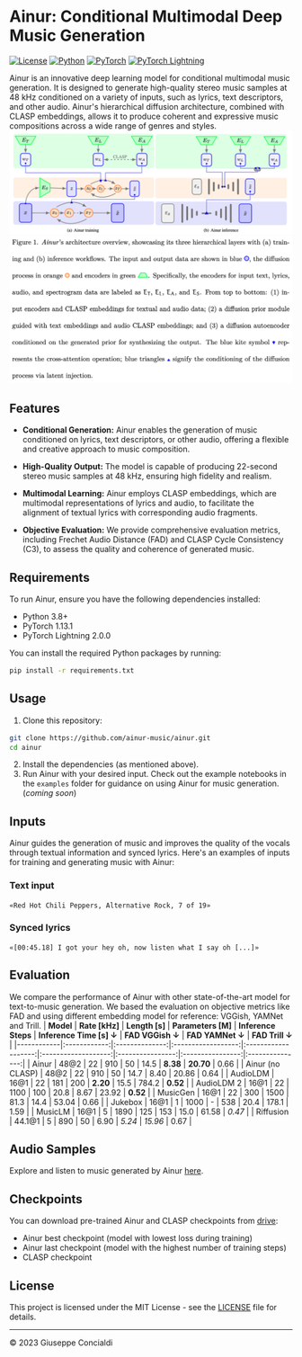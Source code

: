 # Ainur: Conditional Multimodal Deep Music Generation

[![License](https://img.shields.io/badge/license-MIT-blue.svg)](LICENSE)
[![Python](https://img.shields.io/badge/python-3.8%20%7C%203.9%20%7C%204.0%20%7C%204.1-blue)](https://www.python.org/downloads/release)
[![PyTorch](https://img.shields.io/badge/pytorch-1.13.1-blue)](https://pytorch.org/get-started/locally/)
[![PyTorch Lightning](https://img.shields.io/badge/pytorch_lightning-2.0.0-blue)](https://pytorch-lightning.readthedocs.io/en/stable/)

Ainur is an innovative deep learning model for conditional multimodal music generation. It is designed to generate high-quality stereo music samples at 48 kHz conditioned on a variety of inputs, such as lyrics, text descriptors, and other audio. Ainur's hierarchical diffusion architecture, combined with CLASP embeddings, allows it to produce coherent and expressive music compositions across a wide range of genres and styles.
![ainur architecture (training & inference)](assets/ainur.png)
![figure caption](assets/caption.png)





## Features

- **Conditional Generation:** Ainur enables the generation of music conditioned on lyrics, text descriptors, or other audio, offering a flexible and creative approach to music composition.

- **High-Quality Output:** The model is capable of producing 22-second stereo music samples at 48 kHz, ensuring high fidelity and realism.

- **Multimodal Learning:** Ainur employs CLASP embeddings, which are multimodal representations of lyrics and audio, to facilitate the alignment of textual lyrics with corresponding audio fragments.

- **Objective Evaluation:** We provide comprehensive evaluation metrics, including Frechet Audio Distance (FAD) and CLASP Cycle Consistency (C3), to assess the quality and coherence of generated music.

## Requirements

To run Ainur, ensure you have the following dependencies installed:

- Python 3.8+
- PyTorch 1.13.1
- PyTorch Lightning 2.0.0

You can install the required Python packages by running:

```bash
pip install -r requirements.txt
```

## Usage
1. Clone this repository:
```bash
git clone https://github.com/ainur-music/ainur.git
cd ainur
```
2. Install the dependencies (as mentioned above).
3. Run Ainur with your desired input. Check out the example notebooks in the `examples` folder for guidance on using Ainur for music generation. (*coming soon*)

## Inputs
Ainur guides the generation of music and improves the quality of the vocals through textual information and synced lyrics. Here's an examples of inputs for training and generating music with Ainur:
### Text input
```
«Red Hot Chili Peppers, Alternative Rock, 7 of 19»
```

### Synced lyrics
```
«[00:45.18] I got your hey oh, now listen what I say oh [...]»
```

## Evaluation
We compare the performance of Ainur with other state-of-the-art model for text-to-music generation. We based the evaluation on objective metrics like FAD and using different embedding model for reference: VGGish, YAMNet and Trill.
| **Model**  | **Rate [kHz]** | **Length [s]** | **Parameters [M]** | **Inference Steps** | **Inference Time [s] ↓** | **FAD VGGish ↓** | **FAD YAMNet ↓** | **FAD Trill ↓** |
|------------|:------------:|:--------------:|:------------------:|:-------------------:|:-------------------:|:----------------:|:----------------:|:---------------:|
| Ainur      | 48@2         |       22       |         910        |          50         |        14.5        |     **8.38**     |     **20.70**    |       0.66      |
| Ainur (no CLASP)      | 48@2         |       22       |         910        |          50         |        14.7        |     8.40     |     20.86    |       0.64      |
| AudioLDM   | 16@1         |       22       |         181        |         200         |       **2.20**      |       15.5      |      784.2      |     **0.52**    |
| AudioLDM 2 | 16@1         |       22       |        1100        |         100         |        20.8        |       8.67       |      23.92      |     **0.52**    |
| MusicGen   | 16@1         |       22       |         300        |         1500        |        81.3        |       14.4      |       53.04      |       0.66      |
| Jukebox    | 16@1         |        1       |        1000        |          -          |        538       |       20.4      |      178.1      |       1.59      |
| MusicLM    | 16@1         |        5       |        1890        |         125         |        153       |       15.0      |       61.58      |      _0.47_     |
| Riffusion  | 44.1@1       |        5       |         890        |          50         |        6.90        |      _5.24_      |      _15.96_     |       0.67      |

## Audio Samples
Explore and listen to music generated by Ainur [here](https://drive.google.com/drive/folders/1jtIzVc6vsu95oBzV7OvgJwwLl-lKqwyG?usp=sharing).

## Checkpoints
You can download pre-trained Ainur and CLASP checkpoints from [drive](https://drive.google.com/drive/folders/1SNM4iPYjoiap1a-WPiPREzUY24H4GcCh?usp=sharing):
- Ainur best checkpoint (model with lowest loss during training)
- Ainur last checkpoint (model with the highest number of training steps)
- CLASP checkpoint

## License
This project is licensed under the MIT License - see the [LICENSE](https://github.com/Ainur-Music/Ainur/blob/main/LICENSE) file for details.

----
© 2023 Giuseppe Concialdi
